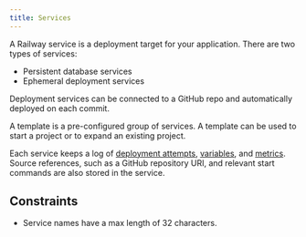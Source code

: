 ```yaml
---
title: Services
---
```


A Railway service is a deployment target for your application. There are two types of services:
- Persistent database services
- Ephemeral deployment services

Deployment services can be connected to a GitHub repo and automatically deployed on each commit. 

A template is a pre-configured group of services. A template can be used to start a project or to expand an existing project.

Each service keeps a log of [deployment attempts](/reference/deployments), [variables](/reference/variables), and [metrics](/reference/metrics). Source references, such as a GitHub repository URI, and relevant start commands are also stored in the service.

## Constraints

- Service names have a max length of 32 characters.